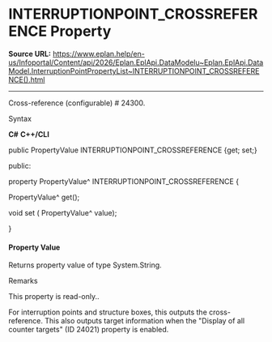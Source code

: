 # INTERRUPTIONPOINT_CROSSREFERENCE Property

**Source URL:** https://www.eplan.help/en-us/Infoportal/Content/api/2026/Eplan.EplApi.DataModelu~Eplan.EplApi.DataModel.InterruptionPointPropertyList~INTERRUPTIONPOINT_CROSSREFERENCE().html

---

Cross-reference (configurable) # 24300.

Syntax

**C#**
**C++/CLI**


public PropertyValue INTERRUPTIONPOINT_CROSSREFERENCE {get; set;}

public:

property PropertyValue^ INTERRUPTIONPOINT_CROSSREFERENCE {

   PropertyValue^ get();

   void set (    PropertyValue^ value);

}


#### Property Value

Returns property value of type System.String.

Remarks

This property is read-only..

For interruption points and structure boxes, this outputs the cross-reference. This also outputs target information when the "Display of all counter targets" (ID 24021) property is enabled.
